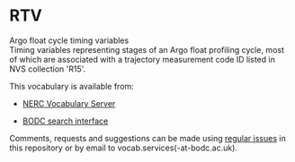 # RTV
Argo float cycle timing variables  
Timing variables representing stages of an Argo float profiling cycle, most of which are associated with a trajectory measurement code ID listed in NVS collection 'R15'.

This vocabulary is available from:

* [NERC Vocabulary Server](http://vocab.nerc.ac.uk/collection/RTV/current/)

* [BODC search interface](https://www.bodc.ac.uk/resources/vocabularies/vocabulary_search/RTV/)

Comments, requests and suggestions can be made using [regular issues](https://github.com/nvs-vocabs/RTV/issues/new) in this repository or by email to vocab.services(-at-bodc.ac.uk).
